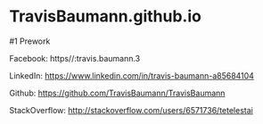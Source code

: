 # TravisBaumann.github.io

#1 Prework

Facebook: https//:travis.baumann.3

LinkedIn: https://www.linkedin.com/in/travis-baumann-a85684104

Github: https://github.com/TravisBaumann/TravisBaumann

StackOverflow:  http://stackoverflow.com/users/6571736/tetelestai
